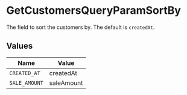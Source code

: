 # GetCustomersQueryParamSortBy

The field to sort the customers by. The default is `createdAt`.


## Values

| Name          | Value         |
| ------------- | ------------- |
| `CREATED_AT`  | createdAt     |
| `SALE_AMOUNT` | saleAmount    |